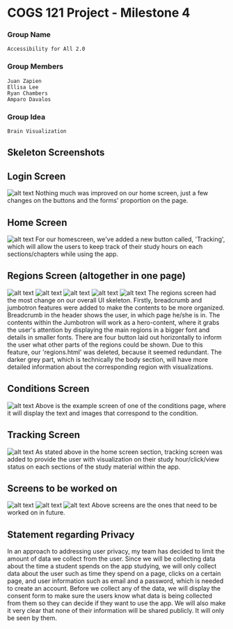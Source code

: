 # COGS 121 Project - Milestone 4

### Group Name

	Accessibility for All 2.0

### Group Members

	Juan Zapien
	Ellisa Lee
	Ryan Chambers
	Amparo Davalos

### Group Idea

	Brain Visualization

## Skeleton Screenshots

## Login Screen
![alt text](https://github.com/rchamber1/COGS_121_Project/blob/master/milestone4/screenshots/Screenshot%202018-05-02%2004.39.45.png)
Nothing much was improved on our home screen, just a few changes on the buttons and the forms' proportion on the page. 

## Home Screen
![alt text](https://github.com/rchamber1/COGS_121_Project/blob/master/milestone4/screenshots/Screenshot%202018-05-02%2004.32.03.png)
For our homescreen, we've added a new button called, 'Tracking', which will allow the users to keep track of their study hours on each sections/chapters while using the app. 

## Regions Screen (altogether in one page) 
![alt text](https://github.com/rchamber1/COGS_121_Project/blob/master/milestone4/screenshots/Screenshot%202018-05-02%2002.43.06.png)
![alt text](https://github.com/rchamber1/COGS_121_Project/blob/master/milestone4/screenshots/Screenshot%202018-05-02%2002.43.13.png)
![alt text](https://github.com/rchamber1/COGS_121_Project/blob/master/milestone4/screenshots/Screenshot%202018-05-02%2002.43.18.png)
![alt text](https://github.com/rchamber1/COGS_121_Project/blob/master/milestone4/screenshots/Screenshot%202018-05-02%2002.43.24.png)
![alt text](https://github.com/rchamber1/COGS_121_Project/blob/master/milestone4/screenshots/conditions_detail.jpg)
The regions screen had the most change on our overall UI skeleton. Firstly, breadcrumb and jumbotron features were added to make the contents to be more organized. Breadcrumb in the header shows the user, in which page he/she is in. The contents within the Jumbotron will work as a hero-content, where it grabs the user's attention by displaying the main regions in a bigger font and details in smaller fonts. There are four button laid out horizontally to inform the user what other parts of the regions could be shown. Due to this feature, our 'regions.html' was deleted, because it seemed redundant. The darker grey part, which is technically the body section, will have more detailed information about the corresponding region with visualizations. 

## Conditions Screen
![alt text](https://github.com/rchamber1/COGS_121_Project/blob/master/milestone4/screenshots/conditions_detail.jpg)
Above is the example screen of one of the conditions page, where it will display the text and images that correspond to the condition. 

## Tracking Screen
![alt text](https://github.com/rchamber1/COGS_121_Project/blob/master/milestone4/screenshots/Screenshot%202018-05-02%2004.32.11.png)
As stated above in the home screen section, tracking screen was added to provide the user with visualization on their study hour/click/view status on each sections of the study material within the app. 

## Screens to be worked on 
![alt text](https://github.com/rchamber1/COGS_121_Project/blob/master/milestone4/screenshots/Screenshot%202018-05-02%2004.57.32.png)
![alt text](https://github.com/rchamber1/COGS_121_Project/blob/master/milestone4/screenshots/Screenshot%202018-05-02%2004.57.47.png)
![alt text](https://github.com/rchamber1/COGS_121_Project/blob/master/milestone4/screenshots/Screenshot%202018-05-02%2004.56.05.png)
Above screens are the ones that need to be worked on in future. 

## Statement regarding Privacy 
In an approach to addressing user privacy, my team has decided to limit the amount of data we collect from the user. Since we will be collecting data about the time a student spends on the app studying, we will only collect data about the user such as time they spend on a page, clicks on a certain page, and user information such as email 
and a password, which is needed to create an account. Before we collect any of the data, we will display the consent form to make sure the users know what data is being collected from them so they can decide if they want to use the app. We will also make it very clear that none of their information will be shared publicly. It will only be seen by them.
